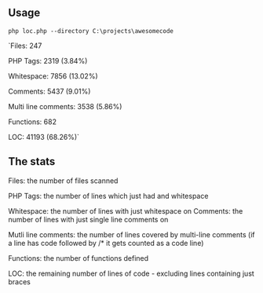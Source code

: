Usage
-----

`php loc.php --directory C:\projects\awesomecode`

`Files: 247

PHP Tags: 2319 (3.84%)

Whitespace: 7856 (13.02%)

Comments: 5437 (9.01%)

Multi line comments: 3538 (5.86%)

Functions: 682

LOC: 41193 (68.26%)`


The stats
---------

Files: the number of files scanned

PHP Tags: the number of lines which just had <?php or ?> and whitespace

Whitespace: the number of lines with just whitespace on
Comments: the number of lines with just single line comments on

Mutli line comments: the number of lines covered by multi-line comments (if a line has code followed by /* it gets counted as a code line)

Functions: the number of functions defined

LOC: the remaining number of lines of code - excluding lines containing just braces
